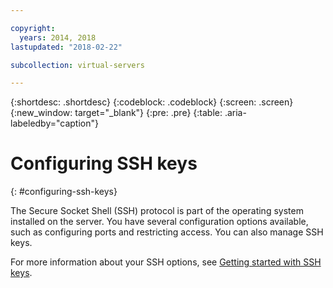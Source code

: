 ```yaml
---

copyright:
  years: 2014, 2018
lastupdated: "2018-02-22"

subcollection: virtual-servers

---
```


{:shortdesc: .shortdesc}
{:codeblock: .codeblock}
{:screen: .screen}
{:new_window: target="_blank"}
{:pre: .pre}
{:table: .aria-labeledby="caption"}

# Configuring SSH keys
{: #configuring-ssh-keys}

The Secure Socket Shell (SSH) protocol is part of the operating system installed on the server. You have several configuration options available, such as configuring ports and restricting access. You can also manage SSH keys.

For more information about your SSH options, see [Getting started with SSH keys](/docs/infrastructure/ssh-keys?topic=ssh-keys-getting-started-tutorial).
